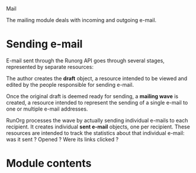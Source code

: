 Mail

The mailing module deals with incoming and outgoing e-mail. 

# Sending e-mail

E-mail sent through the Runorg API goes through several stages, 
represented by separate resources: 

The author creates the **draft** object, a resource intended
to be viewed and edited by the people responsible for sending
e-mail.

Once the original draft is deemed ready for sending, a **mailing wave**
is created, a resource intended to represent the sending of a single
e-mail to one or multiple e-mail addresses. 

RunOrg processes the wave by actually sending individual e-mails to
each recipient. It creates individual **sent e-mail** objects, one
per recipient. These resources are intended to track the statistics
about that individual e-mail: was it sent ? Opened ? Were its links 
clicked ? 

# Module contents
